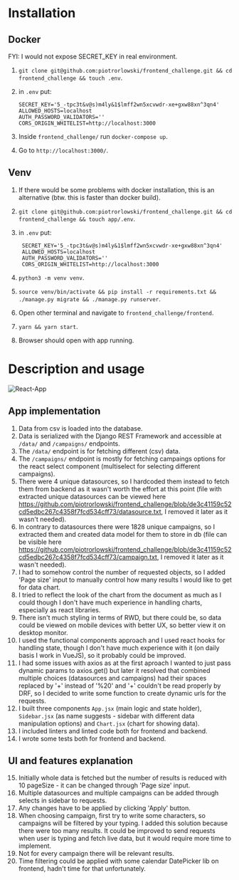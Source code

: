 # Installation

## Docker

FYI: I would not expose SECRET_KEY in real environment.

1. `git clone git@github.com:piotrorlowski/frontend_challenge.git && cd frontend_challenge && touch .env`.
2.  in `.env` put:

        SECRET_KEY='5_-tpc3t&v@s)m4ly&1$lmff2wn5xcvwdr-xe+gxw88xn^3qn4'
        ALLOWED_HOSTS=localhost
        AUTH_PASSWORD_VALIDATORS=''
        CORS_ORIGIN_WHITELIST=http://localhost:3000

3. Inside `frontend_challenge/` run `docker-compose up`.
4. Go to `http://localhost:3000/`.

## Venv

1. If there would be some problems with docker installation, this is an alternative (btw. this is faster than docker build).
2. `git clone git@github.com:piotrorlowski/frontend_challenge.git && cd frontend_challenge && touch app/.env`.
3. in `.env` put:

        SECRET_KEY='5_-tpc3t&v@s)m4ly&1$lmff2wn5xcvwdr-xe+gxw88xn^3qn4'
        ALLOWED_HOSTS=localhost
        AUTH_PASSWORD_VALIDATORS=''
        CORS_ORIGIN_WHITELIST=http://localhost:3000

4. `python3 -m venv venv`.
5. `source venv/bin/activate && pip install -r requirements.txt && ./manage.py migrate && ./manage.py runserver`.
6. Open other terminal and navigate to `frontend_challenge/frontend`.
7. `yarn && yarn start`.
8. Browser should open with app running.

# Description and usage

![React-App](https://user-images.githubusercontent.com/23028687/119269413-e0564b00-bbf7-11eb-9828-41ec8d18f38f.gif
)

## App implementation

1. Data from csv is loaded into the database.
2. Data is serialized with the Django REST Framework and accessible at `/data/` and `/campaigns/` endpoints.
3. The `/data/` endpoint is for fetching different (csv) data.
4. The `/campaigns/` endpoint is mostly for fetching campaings options for the react select component (multiselect for selecting different campaigns).
5. There were 4 unique datasources, so I hardcoded them instead to fetch them from backend as it wasn't worth the effort at this point (file with extracted unique datasources can be viewed here https://github.com/piotrorlowski/frontend_challenge/blob/de3c41159c52cd5edbc267c4358f7fcd534cff73/datasource.txt, I removed it later as it wasn't needed).
6. In contrary to datasources there were 1828 unique campaigns, so I extracted them and created data model for them to store in db (file can be visible here https://github.com/piotrorlowski/frontend_challenge/blob/de3c41159c52cd5edbc267c4358f7fcd534cff73/campaign.txt, I removed it later as it wasn't needed).
7. I had to somehow control the number of requested objects, so I added 'Page size' input to manually control how many results I would like to get for data chart.
8. I tried to reflect the look of the chart from the document as much as I could though I don't have much experience in handling charts, especially as react libraries.
9. There isn't much styling in terms of RWD, but there could be, so data could be viewed on mobile devices with better UX, so better view it on desktop monitor.
10. I used the functional components approach and I used react hooks for handling state, though I don't have much experience with it (on daily basis I work in VueJS), so it probably could be improved.
11. I had some issues with axios as at the first aproach I wanted to just pass dynamic params to axios.get() but later it resolved that combined multiple choices (datasources and campaigns) had their spaces replaced by '+' instead of '%20' and '+' couldn't be read properly by DRF, so I decided to write some function to create dynamic urls for the requests.
12. I built three components `App.jsx` (main logic and state holder), `Sidebar.jsx` (as name suggests - sidebar with different data manipulation options) and `Chart.jsx` (chart for showing data).
13. I included linters and linted code both for frontend and backend.
14. I wrote some tests both for frontend and backend.

## UI and features explanation

15. Initially whole data is fetched but the number of results is reduced with 10 pageSize - it can be changed through 'Page size' input.
16. Multiple datasources and multiple campaigns can be added through selects in sidebar to requests.
17. Any changes have to be applied by clicking 'Apply' button.
18. When choosing campaign, first try to write some characters, so campaigns will be filtered by your typing. I added this solution because there were too many results. It could be improved to send requests when user is typing and fetch live data, but it would require more time to implement.
19. Not for every campaign there will be relevant results.
20. Time filtering could be applied with some calendar DatePicker lib on frontend, hadn't time for that unfortunately.
